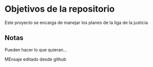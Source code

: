 # Objetivos de la repositorio

Este proyecto se encarga de manejar los planes de la liga de la justicia


## Notas
Pueden hacer lo que quieran...

MEnsaje editado desde github
